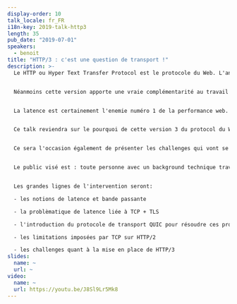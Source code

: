 ```yaml
---
display-order: 10
talk_locale: fr_FR
i18n-key: 2019-talk-http3
length: 35
pub_date: "2019-07-01"
speakers:
  - benoit
title: "HTTP/3 : c'est une question de transport !"
description: >-
  Le HTTP ou Hyper Text Transfer Protocol est le protocole du Web. L'annonce de HTTP/3 début novembre 2018 en a surpris plus d'un·e : moins de 4 ans le séparent de HTTP/2, alors que 18 ans s'étaient écoulés entre HTTP/1.1 et HTTP/2.


  Néanmoins cette version apporte une vraie complémentarité au travail réalisé sur HTTP/2, notamment sur les problématiques de latence.


  La latence est certainement l'enemie numéro 1 de la performance web. On la trouve à tous les niveaux : front-end, back-end, protocole réseau, matériel, etc. La latence doit donc être combattue d'une manière transverse pour fournir à nos utilisateur·rice·s la meilleure expérience possible.


  Ce talk reviendra sur le pourquoi de cette version 3 du protocol du Web, ce qu'elle apporte et ce qu'elle change, et ce que peuvent en attendre les développeur·se·s Web.


  Ce sera l'occasion également de présenter les challenges qui vont se poser à la mise en place de HTTP/3.


  Le public visé est : toute personne avec un background technique travaillant autour du ·eb (dev, devops, ingénieur·e réseau).


  Les grandes lignes de l'intervention seront:

  - les notions de latence et bande passante

  - la problèmatique de latence liée à TCP + TLS

  - l'introduction du protocole de transport QUIC pour résoudre ces problèmes

  - les limitations imposées par TCP sur HTTP/2

  - les challenges quant à la mise en place de HTTP/3
slides:
  name: ~
  url: ~
video:
  name: ~
  url: https://youtu.be/J8Sl9Lr5Mk8
---
```

